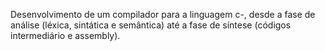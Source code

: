Desenvolvimento de um compilador para a linguagem c-, desde a fase de análise (léxica, sintática e semântica) até a fase de síntese (códigos intermediário e assembly).
